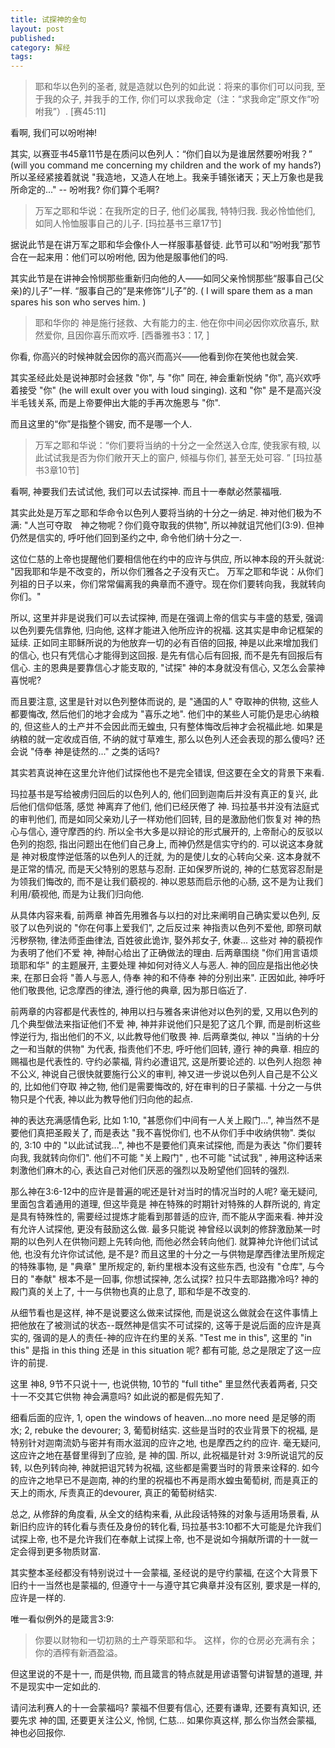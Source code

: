 ```yaml
---
title: 试探神的金句
layout: post
published:
category: 解经
tags:
---
```


> 耶和华以色列的圣者, 就是造就以色列的如此说：将来的事你们可以问我, 至于我的众子, 并我手的工作, 你们可以求我命定（注：“求我命定”原文作“吩咐我”）. [赛45:11]

看啊, 我们可以吩咐神!

其实, 以赛亚书45章11节是在质问以色列人：“你们自以为是谁居然要吩咐我？” (will you command me concerning my children and the work of my hands?)所以圣经紧接着就说 "我造地，又造人在地上。我亲手铺张诸天；天上万象也是我所命定的..." -- 吩咐我? 你们算个毛啊?

>万军之耶和华说：在我所定的日子, 他们必属我, 特特归我. 我必怜恤他们, 如同人怜恤服事自己的儿子. [玛拉基书三章17节]

据说此节是在讲万军之耶和华会像仆人一样服事基督徒. 此节可以和“吩咐我”那节合在一起来用：他们可以吩咐他, 因为他是服事他们的吗. 

其实此节是在讲神会怜悯那些重新归向他的人——如同父亲怜悯那些“服事自己(父亲)的儿子”一样. “服事自己的”是来修饰“儿子”的. ( I will spare them as a man spares his son who serves him. )


>耶和华你的 神是施行拯救、大有能力的主. 他在你中间必因你欢欣喜乐, 默然爱你, 且因你喜乐而欢呼. [西番雅书3：17, ]

你看, 你高兴的时候神就会因你的高兴而高兴——他看到你在笑他也就会笑. 

其实圣经此处是说神那时会拯救 "你", 与 "你" 同在, 神会重新悦纳 "你", 高兴欢呼着接受 "你" (he will exult over you with loud singing). 这和 "你" 是不是高兴没半毛钱关系, 而是上帝要伸出大能的手再次施恩与 "你".

而且这里的“你”是指整个锡安, 而不是哪一个人. 

> 万军之耶和华说：“你们要将当纳的十分之一全然送入仓库, 使我家有粮, 以此试试我是否为你们敞开天上的窗户, 倾福与你们, 甚至无处可容. ” [玛拉基书3章10节]

看啊, 神要我们去试试他, 我们可以去试探神. 而且十一奉献必然蒙福哦.

其实此处是万军之耶和华命令以色列人要将当纳的十分之一纳足. 神对他们极为不满: "人岂可夺取　神之物呢？你们竟夺取我的供物", 所以神就诅咒他们(3:9). 但神仍然是信实的, 呼吁他们回到圣约之中, 命令他们纳十分之一.

这位仁慈的上帝也提醒他们要相信他在约中的应许与供应, 所以神本段的开头就说: "因我耶和华是不改变的，所以你们雅各之子没有灭亡。 万军之耶和华说：从你们列祖的日子以来，你们常常偏离我的典章而不遵守。现在你们要转向我，我就转向你们。" 

所以, 这里并非是说我们可以去试探神, 而是在强调上帝的信实与丰盛的慈爱, 强调以色列要先信靠他, 归向他, 这样才能进入他所应许的祝福. 这其实是申命记框架的延续. 正如同主耶稣所说的为他放弃一切的必有百倍的回报, 神是以此来增加我们的信心, 也只有凭信心才能得到这回报. 是先有信心后有回报, 而不是先有回报后有信心. 主的恩典是要靠信心才能支取的, "试探" 神的本身就没有信心, 又怎么会蒙神喜悦呢?

而且要注意, 这里是针对以色列整体而说的, 是 "通国的人" 夺取神的供物, 这些人都要悔改, 然后他们的地才会成为 "喜乐之地". 他们中的某些人可能仍是忠心纳粮的, 但这些人的土产并不会因此而无蝗虫, 只有整体悔改后神才会祝福此地. 如果是纳粮的就一定收成百倍, 不纳的就寸草难生, 那么以色列人还会表现的那么傻吗? 还会说 "侍奉 神是徒然的..." 之类的话吗?

其实若真说神在这里允许他们试探他也不是完全错误, 但这要在全文的背景下来看.

玛拉基书是写给被虏归回后的以色列人的, 他们回到迦南后并没有真正的复兴, 此后他们信仰低落, 感觉 神离弃了他们, 他们已经厌倦了 神. 玛拉基书并没有法庭式的审判他们, 而是如同父亲劝儿子一样劝他们回转, 目的是激励他们恢复对 神的热心与信心, 遵守摩西的约. 所以全书大多是以辩论的形式展开的, 上帝耐心的反驳以色列的抱怨, 指出问题出在他们自己身上, 而神仍然是信实守约的. 可以说这本身就是 神对极度悖逆低落的以色列人的迁就, 为的是使儿女的心转向父亲. 这本身就不是正常的情况, 而是天父特别的恩慈与忍耐. 正如保罗所说的, 神的仁慈宽容忍耐是为领我们悔改的, 而不是让我们藐视的. 神以恩慈而启示他的心肠, 这不是为让我们利用/藐视他, 而是为让我们归向他.

从具体内容来看, 前两章 神首先用雅各与以扫的对比来阐明自己确实爱以色列, 反驳了以色列说的 "你在何事上爱我们", 之后反过来 神指责以色列不爱他, 即祭司献污秽祭物, 律法师歪曲律法, 百姓彼此诡诈, 娶外邦女子, 休妻... 这些对 神的藐视作为表明了他们不爱 神, 神耐心给出了正确做法的理由. 后两章围绕 "你们用言语烦琐耶和华" 的主题展开, 主要处理 神如何对待义人与恶人. 神的回应是指出他必快来, 在那日会将 "善人与恶人, 侍奉 神的和不侍奉 神的分别出来". 正因如此, 神呼吁他们敬畏他, 记念摩西的律法, 遵行他的典章, 因为那日临近了.

前两章的内容都是代表性的, 神用以扫与雅各来讲他对以色列的爱, 又用以色列的几个典型做法来指证他们不爱 神, 神并非说他们只是犯了这几个罪, 而是剖析这些悖逆行为, 指出他们的不义, 以此教导他们敬畏 神. 后两章类似, 神以 "当纳的十分之一和当献的供物" 为代表, 指责他们不忠, 呼吁他们回转, 遵行 神的典章. 相应的赐福也是代表性的. 守约必蒙福, 背约必遭诅咒, 这是所要论述的. 以色列人抱怨 神不公义, 神说自己很快就要施行公义的审判,  神又进一步说以色列人自己是不公义的, 比如他们夺取 神之物, 他们是需要悔改的, 好在审判的日子蒙福. 十分之一与供物只是个代表, 神以此为教导他们归向他的起点.

神的表达充满感情色彩, 比如 1:10, "甚愿你们中间有一人关上殿门...", 神当然不是要他们真把圣殿关了, 而是表达 "我不喜悦你们, 也不从你们手中收纳供物". 类似的, 3:10 中的 "以此试试我...", 神也不是要他们真来试探他, 而是为表达 "你们要转向我, 我就转向你们". 他们不可能 "关上殿门" , 也不可能 "试试我" , 神用这种话来刺激他们麻木的心, 表达自己对他们厌恶的强烈以及盼望他们回转的强烈.

那么神在3:6-12中的应许是普遍的呢还是针对当时的情况当时的人呢? 毫无疑问, 里面包含着通用的道理, 但这毕竟是 神在特殊的时期针对特殊的人群所说的, 肯定是具有特殊性的, 需要经过提炼才能看到那普适的应许, 而不能从字面来看.  神并没有允许人试探他, 更没有鼓励这么做. 最多只能说 神曾经以讽刺的修辞激励某一时期的以色列人在供物问题上先转向他, 而他必然会转向他们. 就算神允许他们试试他, 也没有允许你试试他, 是不是? 而且这里的十分之一与供物是摩西律法里所规定的特殊事物, 是 "典章" 里所规定的, 新约里根本没有这些东西, 也没有 "仓库", 与今日的 "奉献" 根本不是一回事, 你想试探神, 怎么试探? 拉只牛去耶路撒冷吗? 神的殿门真的关上了, 十一与供物也真的止息了, 耶和华是不改变的.

从细节看也是这样, 神不是说要这么做来试探他, 而是说这么做就会在这件事情上把他放在了被测试的状态--既然神是信实不可试探的, 这等于是说后面的应许是真实的, 强调的是人的责任-神的应许在约里的关系. "Test me in this", 这里的 "in this" 是指 in this thing 还是 in this situation 呢? 都有可能, 总之是限定了这一应许的前提. 

这里 神8, 9节不只说十一, 也说供物, 10节的 "full tithe" 里显然代表着两者, 只交十一不交其它供物 神会满意吗? 如此说的都是假先知了. 

细看后面的应许, 1, open the windows of heaven...no more need 是足够的雨水; 2, rebuke the devourer; 3,  葡萄树结实. 这些是当时的农业背景下的祝福, 是特别针对迦南流奶与密并有雨水滋润的应许之地, 也是摩西之约的应许. 毫无疑问, 这应许之地在基督里得到了应验, 是 神的国. 所以, 此祝福是针对 3:9所说诅咒的反转, 以色列转向神, 神就把诅咒转为祝福, 这些都是需要当时的背景来诠释的. 如今的应许之地早已不是迦南, 神的约里的祝福也不再是雨水蝗虫葡萄树, 而是真正的天上的雨水, 斥责真正的devourer, 真正的葡萄树结实.

总之, 从修辞的角度看, 从全文的结构来看, 从此段话特殊的对象与适用场景看, 从新旧约应许的转化看与责任及身份的转化看, 玛拉基书3:10都不大可能是允许我们试探上帝, 也不是允许我们在奉献上试探上帝, 也不是说如今捐献所谓的十一就一定会得到更多物质财富. 

其实整本圣经都没有特别说过十一会蒙福, 圣经说的是守约蒙福, 在这个大背景下旧约十一当然也是蒙福的, 但遵守十一与遵守其它典章并没有区别, 要求是一样的, 应许是一样的. 

唯一看似例外的是箴言3:9:
>你要以财物和一切初熟的土产尊荣耶和华。 这样，你的仓房必充满有余；你的酒榨有新酒盈溢。

但这里说的不是十一, 而是供物, 而且箴言的特点就是用谚语警句讲智慧的道理, 并不是现实中一定如此的. 

请问法利赛人的十一会蒙福吗? 蒙福不但要有信心, 还要有谦卑, 还要有真知识, 还要先求 神的国, 还要更关注公义, 怜悯, 仁慈... 如果你真这样, 那么你当然会蒙福, 神也必回报你.